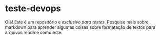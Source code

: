 # teste-devops

Olá! Este é um repositório e *exclusivo para testes*. Pesquise mais sobre markdown para aprender algumas coisas sobre 
formatação de textos para arquivos readme como este. 